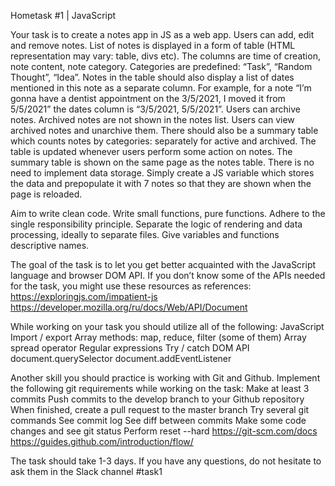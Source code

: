 Hometask #1 | JavaScript

Your task is to create a notes app in JS as a web app. Users can add, edit and remove notes. 
List of notes is displayed in a form of table (HTML representation may vary: table, divs etc). The columns are time of creation, note content, note category. Categories are predefined: “Task”, “Random Thought”, “Idea”.
Notes in the table should also display a list of dates mentioned in this note as a separate column. For example, for a note “I’m gonna have a dentist appointment on the 3/5/2021, I moved it from 5/5/2021” the dates column is “3/5/2021, 5/5/2021”.
Users can archive notes. Archived notes are not shown in the notes list. Users can view archived notes and unarchive them.
There should also be a summary table which counts notes by categories: separately for active and archived. The table is updated whenever users perform some action on notes. The summary table is shown on the same page as the notes table.
There is no need to implement data storage. Simply create a JS variable which stores the data and prepopulate it with 7 notes so that they are shown when the page is reloaded.

Aim to write clean code. 
Write small functions, pure functions.
Adhere to the single responsibility principle. Separate the logic of rendering and data processing, ideally to separate files.
Give variables and functions descriptive names.


The goal of the task is to let you get better acquainted with the JavaScript language and browser DOM API. If you don’t know some of the APIs needed for the task, you might use these resources as references:
https://exploringjs.com/impatient-js      https://developer.mozilla.org/ru/docs/Web/API/Document 

While working on your task you should utilize all of the following:
JavaScript
Import / export 
Array methods: map, reduce, filter (some of them)
Array spread operator
Regular expressions
Try / catch
DOM API
document.querySelector
document.addEventListener

Another skill you should practice is working with Git and Github. Implement the following git requirements while working on the task:
Make at least 3 commits
Push commits to the develop branch to your Github repository 
When finished, create a pull request to the master branch
Try several git commands
See commit log 
See diff between commits
Make some code changes and see git status
Perform reset --hard
https://git-scm.com/docs 
https://guides.github.com/introduction/flow/ 

The task should take 1-3 days. If you have any questions, do not hesitate to ask them in the Slack channel #task1